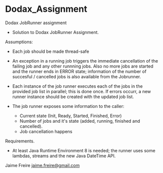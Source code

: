 # Dodax_Assignment
Dodax JobRunner assignment
- Solution to Dodax JobRunner Assignment.

Assumptions:
- Each job should be made thread-safe
- An exception in a running job triggers the immediate cancellation of the failing job and any other runnning jobs. 
  Also no more jobs are started and the runner ends in ERROR state; information of the number of succesful / cancelled jobs is also available
  from the Jobrunner.
- Each instance of the job runner executes each of the jobs in the provided job list in parallel; this is done once.
  If errors occurr, a new runner instance should be created with the updated job list.

- The job runner exposes some information to the caller:
    - Current state (Init, Ready, Started, Finished, Error)
    - Number of jobs and it's state (added, running, finished and cancelled).
    - Job cancellation happens
    
Requirements.
- At least Java Runtime Environment 8 is needed; the runner uses some lambdas, streams and the new Java DateTime API.

Jaime Freire
jaime.freire@gmail.com
